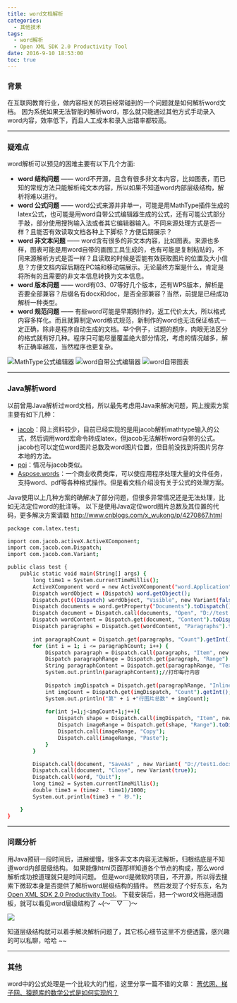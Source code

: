 ```yaml
---
title: word文档解析
categories:
  - 其他技术
tags:
  - word解析
  - Open XML SDK 2.0 Productivity Tool
date: 2016-9-10 18:53:00
toc: true
---
```


### 背景
在互联网教育行业，做内容相关的项目经常碰到的一个问题就是如何解析word文档。
因为系统如果无法智能的解析word，那么就只能通过其他方式手动录入word内容，效率低下，而且人工成本和录入出错率都较高。

---

### 疑难点
word解析可以预见的困难主要有以下几个方面:
- **word 结构问题** —— word不开源，且含有很多非文本内容，比如图表，而已知的常规方法只能解析纯文本内容，所以如果不知道word内部层级结构，解析将难以进行。
- **word 公式问题** —— word公式来源并非单一，可能是用MathType插件生成的latex公式，也可能是用word自带公式编辑器生成的公式，还有可能公式部分手敲，部分使用搜狗输入法或者其它编辑器输入。不同来源处理方式是否一样？且能否有效读取文档各种上下脚标？方便后期展示？
- **word 非文本问题** —— word含有很多的非文本内容，比如图表。来源也多样，图表可能是用word自带的画图工具生成的，也有可能是复制粘贴的，不同来源解析方式是否一样？且读取的时候是否能有效获取图片的位置及大小信息？方便文档内容后期在PC端和移动端展示。无论最终方案是什么，肯定是将所有的且需要的非文本信息转换为文本信息。
- **word 版本问题** —— word有03、07等好几个版本，还有WPS版本，解析是否要全部兼容？后缀名有docx和doc，是否全部兼容？当然，前提是已经成功解析一种类型。
- **word 规范问题** —— 有些word可能是早期制作的，返工代价太大，所以格式内容多样化。而且就算制定word格式规范，新制作的word也无法保证格式一定正确，除非是程序自动生成的文档。举个例子，试题的题序，肉眼无法区分的格式就有好几种。程序只可能尽量覆盖绝大部分情况，考虑的情况越多，解析正确率越高，当然程序也更复杂。

![MathType公式编辑器](http://7xvfir.com1.z0.glb.clouddn.com/word%E6%96%87%E6%A1%A3%E8%A7%A3%E6%9E%90/1.png?imageView2/0/q/75|watermark/1/image/aHR0cDovLzd4dmZpci5jb20xLnowLmdsYi5jbG91ZGRuLmNvbS8lRTYlQjAlQjQlRTUlOEQlQjAvJUU1JThEJTlBJUU1JUFFJUEyJUU2JUIwJUI0JUU1JThEJUIwLnBuZw==/dissolve/100/gravity/SouthEast/dx/10/dy/10|imageslim)
![word自带公式编辑器](http://7xvfir.com1.z0.glb.clouddn.com/word%E6%96%87%E6%A1%A3%E8%A7%A3%E6%9E%90/2.png?imageView2/0/q/75|watermark/1/image/aHR0cDovLzd4dmZpci5jb20xLnowLmdsYi5jbG91ZGRuLmNvbS8lRTYlQjAlQjQlRTUlOEQlQjAvJUU1JThEJTlBJUU1JUFFJUEyJUU2JUIwJUI0JUU1JThEJUIwLnBuZw==/dissolve/100/gravity/SouthEast/dx/10/dy/10|imageslim)
![word自带图表](http://7xvfir.com1.z0.glb.clouddn.com/word%E6%96%87%E6%A1%A3%E8%A7%A3%E6%9E%90/3.png?imageView2/0/q/75|watermark/1/image/aHR0cDovLzd4dmZpci5jb20xLnowLmdsYi5jbG91ZGRuLmNvbS8lRTYlQjAlQjQlRTUlOEQlQjAvJUU1JThEJTlBJUU1JUFFJUEyJUU2JUIwJUI0JUU1JThEJUIwLnBuZw==/dissolve/100/gravity/SouthEast/dx/10/dy/10|imageslim)

<!-- more -->

---

### Java解析word
以前曾用Java解析过word文档，所以最先考虑用Java来解决问题，网上搜索方案主要有如下几种：
- [jacob](http://www.cnblogs.com/x_wukong/p/4270867.html)：网上资料较少，目前已经实现的是用jacob解析mathtype输入的公式，然后调用word宏命令转成latex，但jacob无法解析word自带的公式。jacob也可以定位word图片总数及word图片位置，但目前没找到将图片另存本地的方法。
- [poi](http://poi.apache.org/apidocs/index.html)：情况与jacob类似。
- [Aspose.words](http://www.aspose.com/)：一个商业收费类库，可以使应用程序处理大量的文件任务，支持word、pdf等各种格式操作。但是看文档介绍没有关于公式的处理方案。

Java使用以上几种方案的确解决了部分问题，但很多异常情况还是无法处理，比如无法定位word的批注等。
以下是使用Java定位word图片总数及其位置的代码，更多解决方案请戳 http://www.cnblogs.com/x_wukong/p/4270867.html
```bash
package com.latex.test;

import com.jacob.activeX.ActiveXComponent;
import com.jacob.com.Dispatch;
import com.jacob.com.Variant;

public class test {
	public static void main(String[] args) {
		long time1 = System.currentTimeMillis();
		ActiveXComponent word = new ActiveXComponent("word.Application");
		Dispatch wordObject = (Dispatch) word.getObject();
		Dispatch.put((Dispatch) wordObject, "Visible", new Variant(false));
		Dispatch documents = word.getProperty("Documents").toDispatch();
		Dispatch document = Dispatch.call(documents, "Open", "D://test.docx").toDispatch();
		Dispatch wordContent = Dispatch.get(document, "Content").toDispatch();
		Dispatch paragraphs = Dispatch.get(wordContent, "Paragraphs").toDispatch();
		
		int paragraphCount = Dispatch.get(paragraphs, "Count").getInt();// 总行数
		for (int i = 1; i <= paragraphCount; i++) {
			Dispatch paragraph = Dispatch.call(paragraphs, "Item", new Variant(i)).toDispatch();
			Dispatch paragraphRange = Dispatch.get(paragraph, "Range").toDispatch();
			String paragraphContent = Dispatch.get(paragraphRange, "Text").toString();
			System.out.println(paragraphContent);//打印每行内容
			
			Dispatch imgDispatch = Dispatch.get(paragraphRange, "InlineShapes").toDispatch();//图片
			int imgCount = Dispatch.get(imgDispatch, "Count").getInt();
			System.out.println("第" + i +"行图片总数" + imgCount);
			
			for(int j=1;j<imgCount+1;j++){
				Dispatch shape = Dispatch.call(imgDispatch, "Item", new Variant(1)).toDispatch();
				Dispatch imageRange = Dispatch.get(shape, "Range").toDispatch();
				Dispatch.call(imageRange, "Copy");
				Dispatch.call(imageRange, "Paste");
			}
		}

		Dispatch.call(document, "SaveAs" , new Variant( "D://test1.docx"));
		Dispatch.call(document, "Close", new Variant(true));
		Dispatch.call(word, "Quit");
		long time2 = System.currentTimeMillis();
		double time3 = (time2 - time1)/1000;
		System.out.println(time3 + " 秒.");

	}
}
```

---

### 问题分析
用Java预研一段时间后，进展缓慢，很多非文本内容无法解析，归根结底是不知道word内部层级结构。
如果能像html页面那样知道各个节点的构成，那么word解析成功按道理就只是时间问题。
但是word是微软的项目，不开源，所以得去搜索下微软本身是否提供了解析word层级结构的插件。
然后发现了个好东东，名为 [Open XML SDK 2.0 Productivity Tool](https://www.microsoft.com/en-us/download/details.aspx?id=5124)。
下载安装后，把一个word文档拖进面板，就可以看见word层级结构了 ~(～￣▽￣)～

![](http://7xvfir.com1.z0.glb.clouddn.com/word%E6%96%87%E6%A1%A3%E8%A7%A3%E6%9E%90/4.png?imageView2/0/q/75|watermark/1/image/aHR0cDovLzd4dmZpci5jb20xLnowLmdsYi5jbG91ZGRuLmNvbS8lRTYlQjAlQjQlRTUlOEQlQjAvJUU1JThEJTlBJUU1JUFFJUEyJUU2JUIwJUI0JUU1JThEJUIwLnBuZw==/dissolve/100/gravity/SouthEast/dx/10/dy/10|imageslim)

知道层级结构就可以着手解决解析问题了，其它核心细节这里不方便透露，感兴趣的可以私聊，哈哈 ~~

---

### 其他

word中的公式处理是一个比较大的门槛，这里分享一篇不错的文章：
[菁优网、梯子网、猿题库的数学公式是如何实现的？](http://www.jianshu.com/p/285737195278)


